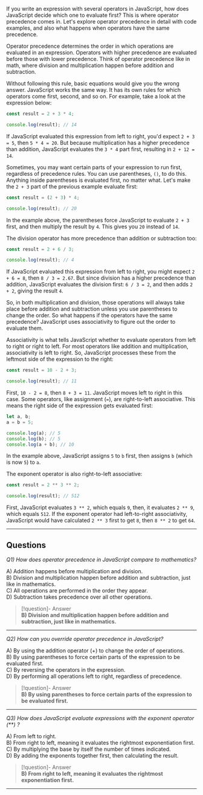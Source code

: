 If you write an expression with several operators in JavaScript, how does JavaScript decide which one to evaluate first? This is where operator precedence comes in. Let's explore operator precedence in detail with code examples, and also what happens when operators have the same precedence.

Operator precedence determines the order in which operations are evaluated in an expression. Operators with higher precedence are evaluated before those with lower precedence. Think of operator precedence like in math, where division and multiplication happen before addition and subtraction.

Without following this rule, basic equations would give you the wrong answer. JavaScript works the same way. It has its own rules for which operators come first, second, and so on. For example, take a look at the expression below:

```js
const result = 2 + 3 * 4;

console.log(result); // 14
```

If JavaScript evaluated this expression from left to right, you'd expect `2 + 3 = 5`, then `5 * 4 = 20`. But because multiplication has a higher precedence than addition, JavaScript evaluates the `3 * 4` part first, resulting in `2 + 12 = 14`.

Sometimes, you may want certain parts of your expression to run first, regardless of precedence rules. You can use parentheses, `()`, to do this. Anything inside parentheses is evaluated first, no matter what. Let's make the `2 + 3` part of the previous example evaluate first:

```js
const result = (2 + 3) * 4;

console.log(result); // 20
```

In the example above, the parentheses force JavaScript to evaluate `2 + 3` first, and then multiply the result by `4`. This gives you `20` instead of `14`.

The division operator has more precedence than addition or subtraction too:

```js
const result = 2 + 6 / 3;

console.log(result); // 4
```

If JavaScript evaluated this expression from left to right, you might expect `2 + 6 = 8`, then `8 / 3 = 2.67`. But since division has a higher precedence than addition, JavaScript evaluates the division first: `6 / 3 = 2`, and then adds `2 + 2`, giving the result `4`.

So, in both multiplication and division, those operations will always take place before addition and subtraction unless you use parentheses to change the order. So what happens if the operators have the same precedence? JavaScript uses associativity to figure out the order to evaluate them.

Associativity is what tells JavaScript whether to evaluate operators from left to right or right to left. For most operators like addition and multiplication, associativity is left to right. So, JavaScript processes these from the leftmost side of the expression to the right:

```js
const result = 10 - 2 + 3;

console.log(result); // 11
```

First, `10 - 2 = 8`, then `8 + 3 = 11`. JavaScript moves left to right in this case. Some operators, like assignment (`=`), are right-to-left associative. This means the right side of the expression gets evaluated first:

```js
let a, b;
a = b = 5;

console.log(a); // 5
console.log(b); // 5
console.log(a + b); // 10
```

In the example above, JavaScript assigns `5` to `b` first, then assigns `b` (which is now `5`) to `a`.

The exponent operator is also right-to-left associative:

```js
const result = 2 ** 3 ** 2;

console.log(result); // 512
```

First, JavaScript evaluates `3 ** 2`, which equals `9`, then, it evaluates `2 ** 9`, which equals `512`. If the exponent operator had left-to-right associativity, JavaScript would have calculated `2 ** 3` first to get `8`, then `8 ** 2` to get `64`.

---
## Questions

*Q1) How does operator precedence in JavaScript compare to mathematics?*

A) Addition happens before multiplication and division.  
B) Division and multiplication happen before addition and subtraction, just like in mathematics.  
C) All operations are performed in the order they appear.  
D) Subtraction takes precedence over all other operations.  

> [!question]- Answer  
> **B) Division and multiplication happen before addition and subtraction, just like in mathematics.**  

---

*Q2) How can you override operator precedence in JavaScript?*

A) By using the addition operator (+) to change the order of operations.  
B) By using parentheses to force certain parts of the expression to be evaluated first.  
C) By reversing the operators in the expression.  
D) By performing all operations left to right, regardless of precedence.  

> [!question]- Answer  
> **B) By using parentheses to force certain parts of the expression to be evaluated first.**  

---

*Q3) How does JavaScript evaluate expressions with the exponent operator (**) ?*

A) From left to right.  
B) From right to left, meaning it evaluates the rightmost exponentiation first.  
C) By multiplying the base by itself the number of times indicated.  
D) By adding the exponents together first, then calculating the result.  

> [!question]- Answer  
> **B) From right to left, meaning it evaluates the rightmost exponentiation first.**  

---